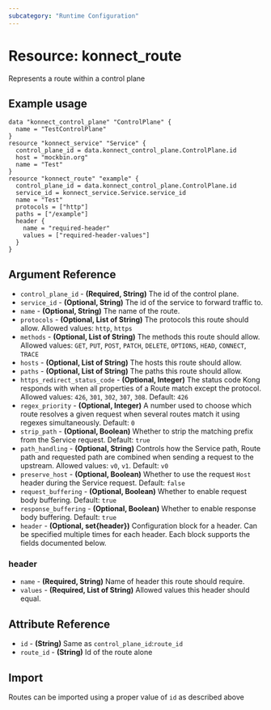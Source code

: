 ```yaml
---
subcategory: "Runtime Configuration"
---
```

# Resource: konnect_route
Represents a route within a control plane
## Example usage
```hcl
data "konnect_control_plane" "ControlPlane" {
  name = "TestControlPlane"
}
resource "konnect_service" "Service" {
  control_plane_id = data.konnect_control_plane.ControlPlane.id
  host = "mockbin.org"
  name = "Test"
}
resource "konnect_route" "example" {
  control_plane_id = data.konnect_control_plane.ControlPlane.id
  service_id = konnect_service.Service.service_id
  name = "Test"
  protocols = ["http"]
  paths = ["/example"]
  header {
    name = "required-header"
    values = ["required-header-values"]
  }
}
```
## Argument Reference
* `control_plane_id` - **(Required, String)** The id of the control plane.
* `service_id` - **(Optional, String)** The id of the service to forward traffic to.
* `name` - **(Optional, String)** The name of the route.
* `protocols` - **(Optional, List of String)** The protocols this route should allow. Allowed values: `http`, `https`
* `methods` - **(Optional, List of String)** The methods this route should allow. Allowed values: `GET`, `PUT`, `POST`, `PATCH`, `DELETE`, `OPTIONS`, `HEAD`, `CONNECT`, `TRACE`
* `hosts` - **(Optional, List of String)** The hosts this route should allow.
* `paths` - **(Optional, List of String)** The paths this route should allow.
* `https_redirect_status_code` - **(Optional, Integer)** The status code Kong responds with when all properties of a Route match except the protocol. Allowed values: `426`, `301`, `302`, `307`, `308`. Default: `426`
* `regex_priority` - **(Optional, Integer)** A number used to choose which route resolves a given request when several routes match it using regexes simultaneously. Default: `0`
* `strip_path` - **(Optional, Boolean)** Whether to strip the matching prefix from the Service request. Default: `true`
* `path_handling` - **(Optional, String)** Controls how the Service path, Route path and requested path are combined when sending a request to the upstream. Allowed values: `v0`, `v1`. Default: `v0`
* `preserve_host` - **(Optional, Boolean)** Whether to use the request `Host` header during the Service request. Default: `false`
* `request_buffering` - **(Optional, Boolean)** Whether to enable request body buffering. Default: `true`
* `response_buffering` - **(Optional, Boolean)** Whether to enable response body buffering. Default: `true`
* `header` - **(Optional, set{header})** Configuration block for a header.  Can be specified multiple times for each header.  Each block supports the fields documented below.
### header
* `name` - **(Required, String)** Name of header this route should require.
* `values` - **(Required, List of String)** Allowed values this header should equal.
## Attribute Reference
* `id` - **(String)** Same as `control_plane_id`:`route_id`
* `route_id` - **(String)** Id of the route alone
## Import
Routes can be imported using a proper value of `id` as described above
